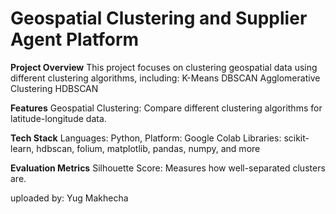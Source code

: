 # Geospatial Clustering and Supplier Agent Platform

**Project Overview**
This project focuses on clustering geospatial data using different clustering algorithms, including:
K-Means
DBSCAN
Agglomerative Clustering
HDBSCAN

**Features**
Geospatial Clustering: Compare different clustering algorithms for latitude-longitude data.

**Tech Stack**
Languages: Python,
Platform: Google Colab
Libraries: scikit-learn, hdbscan, folium, matplotlib, pandas, numpy, and more

**Evaluation Metrics**
Silhouette Score: Measures how well-separated clusters are.

uploaded by: Yug Makhecha



